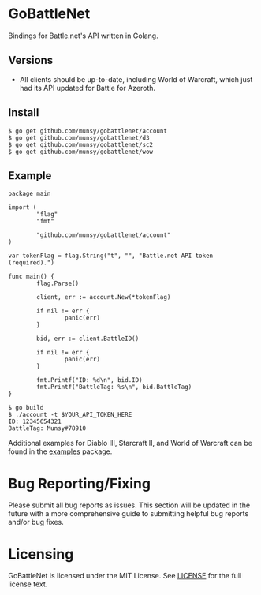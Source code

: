 GoBattleNet
===========

Bindings for Battle.net's API written in Golang.

## Versions

* All clients should be up-to-date, including World of Warcraft,
which just had its API updated for Battle for Azeroth.

## Install
```
$ go get github.com/munsy/gobattlenet/account
$ go get github.com/munsy/gobattlenet/d3
$ go get github.com/munsy/gobattlenet/sc2
$ go get github.com/munsy/gobattlenet/wow
```

## Example
```
package main

import (
        "flag"
        "fmt"

        "github.com/munsy/gobattlenet/account"
)

var tokenFlag = flag.String("t", "", "Battle.net API token (required).")

func main() {
        flag.Parse()

        client, err := account.New(*tokenFlag)

        if nil != err {
                panic(err)
        }

        bid, err := client.BattleID()

        if nil != err {
                panic(err)
        }

        fmt.Printf("ID: %d\n", bid.ID)
        fmt.Printf("BattleTag: %s\n", bid.BattleTag)
}

```
```
$ go build
$ ./account -t $YOUR_API_TOKEN_HERE
ID: 12345654321
BattleTag: Munsy#78910
```

Additional examples for Diablo III, Starcraft II, and World of Warcraft can be 
found in the [examples](https://github.com/munsy/gobattlenet/blob/master/examples) 
package.

Bug Reporting/Fixing
====================
Please submit all bug reports as issues.
This section will be updated in the future with a more comprehensive guide to 
submitting helpful bug reports and/or bug fixes.

Licensing
=========
GoBattleNet is licensed under the MIT License. See
[LICENSE](https://github.com/munsy/gobattlenet/blob/master/LICENSE) for the full
license text.